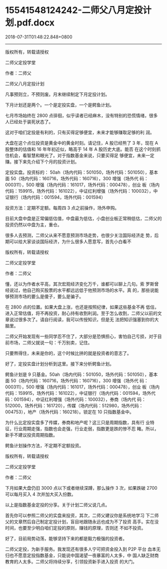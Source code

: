 # 15541548124242-二师父八月定投计划.pdf.docx

2018-07-31T01:48:22.848+0800

----

版权所有，转载请授权

二师父定投学堂

作者：二师父

二师父八月定投计划 

凡事预则立，不预则废。月末继续制定下月定投计划。 

下月计划还是两个。一个是定投实盘，一个是鳄鱼计划。 

七月市场始终在 2800 点徘徊，似乎读者已经麻木，没有特别的恐慌情绪，很多人已经处于装死状态了。 

这对于咱们定投是有利的，只有买得足够便宜，未来才能够赚取足够的利 润。 

大盘在这个点位投资是黄金中的黄金时刻。请记住，A 股已经熊了 3 年，现在 A 股整体的估值和 16 年年初近似，略高于 14 年 A 股历史大底。能否 在这个时刻抓住机会，看智慧和眼光了。对于指数基金来说，只要买得足 够便宜，未来一定赚。接下来先介绍下个月的投资计划。 

定投实盘。投资标的： 50ah（场内代码：501050，场外代码：501050），基本面 50（场内代码：160716，场外代码：160716），300 增强（场外代 码：000311），500 增强（场内代码：161017，场外代码：000478），创业 板（场内代码：159915，场外代码：161022），中证红利增强（场外代码：100032），中证银行（场内代码：001594，场外代码：001594） 

投资方法：定期不定额。每周四 3 点之前操作，场外申购。 

目前大盘中盘是正常偏低估值，中盘最为低估，小盘创业板正常稍低估，二师父的投资仍然以中盘为主，重仓。 

很多人去预测，二师父从来不愿意预测市场走势，也很少关注国际经济走 势，后期可以给大家谈谈国际经济，为什么很多人愿意写，首先小白看不

版权所有，转载请授权

二师父定投学堂

作者：二师父

懂，还以为作者水平高，其次宏观经济变化万千，谁都可以聊上几句。索 罗斯曾经说过，他自己购买股票的水平都远远低于他预测市场的水平。真 的，那些说能够预测市场的要么是傻子，要么是骗子。 

在 2800 点的位置。如果大盘上涨，也还是按照纪律，如果这些基金不再 低估，进入正常估值，将不再投资，耐心持有收割利润。至于怎么收割，二师父以前的文章说过很多次了。请自行阅读，我可以传授知识，但是无 法把知识强塞到你的大脑里。 

二师父开始发现有一些同学忍不住了，大部分是恐惧担心，害怕自己亏损，对于目前市场，二师父就说一句：千万别卖，记住。 

只要熬得住，未来是你的，这个时候比拼的就是投资者的意志了。 

好了，定投实盘计划分析到这里。接下来分析鳄鱼计划。 

鳄鱼计划是 9 只基金。50ah（场内代码：501050，场外代码：501050），基本面 50（场内代码：160716，场外代码：160716），300 增强（场外代 码：000311），500 增强（场内代码：161017，场外代码：000478），创业 板（场内代码：159915，场外代码：161022），中证银行（场内代码：001594，场外代码：001594），中证红利增强（场外代码：100032），券商（场内代 码：512000，场外代码：161720），传媒（场内代码：512980，场外代码：004753），地产（场外代码：160218）。锁定在 10 只指数基金中。 

为什么比定投实盘多了传媒，券商和地产呢？这三只是周期指数，具有行 业特征，行业周期走强，指数也会走强，行业走弱，指数更是跌的惨不忍 睹。所以，新手不建议投资周期指数。 

鳄鱼计划操作方法，不定期不定额投资。 

版权所有，转载请授权

二师父定投学堂

作者：二师父

下月如果大盘仍旧 3000 点以下或者继续深蹲，那么操作 3 次，如果跌破 2700 可以每月买入 4 次并加大买入份数。 

以上是指数基金定投的分享。关于计划二师父说几点。 

首先你可以参照二师父的实盘来投资，其次，二师父建议你是系统地学习 下二师父的文章然后自己制定定投计划，盲目地跟随永远也成为不了投资 高手。实在没时间，也要至少明白咱们定投的原则，赚钱的原理，否则还 不如不投资。 

好了，目前局势动荡，能够坚持下来的都是毅力极强的投资者。 

二师父定投，为新手服务。我发现还有很多人宁可把资金投入到 P2P 平台 血本无归也不愿意定投指数基金，只能说中国渴望一夜暴富的人太多，中 国人缺乏财商教育的人太多。二师父将持续分享，引领投资新手进入投资 的大门。 

